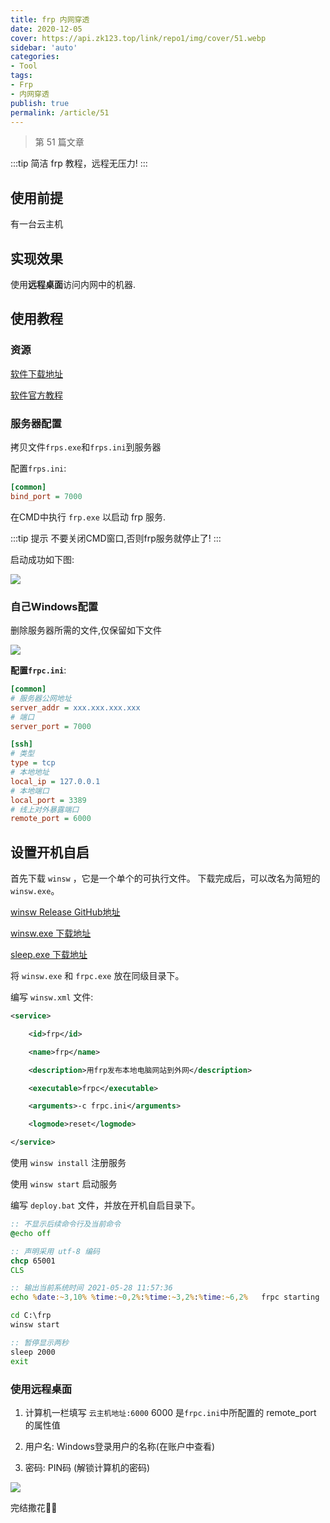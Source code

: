 ```yaml
---
title: frp 内网穿透
date: 2020-12-05
cover: https://api.zk123.top/link/repo1/img/cover/51.webp
sidebar: 'auto'
categories:
- Tool
tags:
- Frp
- 内网穿透
publish: true
permalink: /article/51
---
```


> 第 51 篇文章 
<!-- more -->

:::tip
简洁 frp 教程，远程无压力!
:::

<!-- more -->

## 使用前提
有一台云主机

## 实现效果
使用**远程桌面**访问内网中的机器.

## 使用教程

### 资源
[软件下载地址](https://github.com/fatedier/frp/releases/tag/v0.34.3)

[软件官方教程](https://gofrp.org/docs/)

### 服务器配置

拷贝文件`frps.exe`和`frps.ini`到服务器

配置`frps.ini`:

```ini
[common]
bind_port = 7000
```

在CMD中执行 `frp.exe` 以启动 frp 服务.

:::tip 提示
不要关闭CMD窗口,否则frp服务就停止了!
:::

启动成功如下图:

![](https://api.zk123.top/link/repo1/img/2020/frp_1.png)
### 自己Windows配置
删除服务器所需的文件,仅保留如下文件

![](https://api.zk123.top/link/repo1/img/2020/frp_2.png)

**配置`frpc.ini`**:

```ini
[common]
# 服务器公网地址
server_addr = xxx.xxx.xxx.xxx
# 端口
server_port = 7000

[ssh]
# 类型
type = tcp
# 本地地址
local_ip = 127.0.0.1
# 本地端口
local_port = 3389
# 线上对外暴露端口
remote_port = 6000
```

## 设置开机自启
首先下载 `winsw` ，它是一个单个的可执行文件。 下载完成后，可以改名为简短的 `winsw.exe`。

[winsw Release GitHub地址](https://github.com/winsw/winsw/releases)

[winsw.exe 下载地址](https://zk123.top/tool/winsw.exe)

[sleep.exe 下载地址](https://zk123.top/tool/sleep.exe)

将 `winsw.exe` 和 `frpc.exe` 放在同级目录下。

编写 `winsw.xml` 文件:
```xml
<service>

    <id>frp</id>

    <name>frp</name>

    <description>用frp发布本地电脑网站到外网</description>

    <executable>frpc</executable>

    <arguments>-c frpc.ini</arguments>

    <logmode>reset</logmode>

</service>
```

使用 `winsw install` 注册服务

使用 `winsw start` 启动服务

编写 `deploy.bat` 文件，并放在开机自启目录下。

```bat
:: 不显示后续命令行及当前命令
@echo off

:: 声明采用 utf-8 编码
chcp 65001
CLS

:: 输出当前系统时间 2021-05-28 11:57:36
echo %date:~3,10% %time:~0,2%:%time:~3,2%:%time:~6,2%	frpc starting . . .

cd C:\frp
winsw start

:: 暂停显示两秒
sleep 2000
exit
```


### 使用远程桌面
1. 计算机一栏填写 `云主机地址:6000`   6000 是`frpc.ini`中所配置的 remote_port 的属性值

2. 用户名: Windows登录用户的名称(在账户中查看)

3. 密码: PIN码 (解锁计算机的密码)

![](https://api.zk123.top/link/repo1/img/2020/frp_3.png)

完结撒花:cherry_blossom::cherry_blossom: